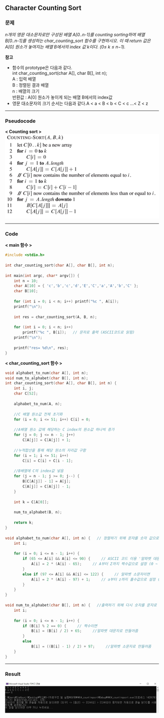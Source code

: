 ## Character Counting Sort


### 문제    

*n개의 영문 대소문자로만 구성된 배열 A[0..n-1]를 counting sorting하여 배열 B[0..n-1]를 생성하는 char_counting_sort 함수를 구현하시오. 이 때 return 값은 A[0] 원소가 놓여지는 배열 B에서의 index 값 k이다. (0≤ k ≤ n−1).*  

**참고**  
- 함수의 prototype은 다음과 같다.    
	int char_counting_sort(char A[], char B[], int n);  
	A : 입력 배열  
	B : 정렬된 결과 배열  
	n : 배열의 크기   
	반환값 : A[0] 원소가 놓이게 되는 배열 B에서의 index값   
- 영문 대소문자의 크기 순서는 다음과 같다.A < a < B < b < C < c ...< Z < z  

----------

### Pseudocode  

**< Counting sort >**  
<img src="/2020-05-14-char_countingsort/_img/counting_sort_pseudocode.JPG" alt="Counting sort pseudocode">  

----------

### Code  

**< main 함수 >**  
```c
#include <stdio.h>

int char_counting_sort(char A[], char B[], int n);

int main(int argc, char* argv[]) {
    int n = 10;
    char A[10] = { 'c','b','c','d','E','C','a','A','b','C' };
    char B[10];

    for (int i = 0; i < n; i++) printf("%c ", A[i]);
    printf("\n");

    int res = char_counting_sort(A, B, n);

    for (int i = 0; i < n; i++) 
    	printf("%c ", B[i]);   // 문자로 출력 (ASCII코드로 읽힘)
    printf("\n");

    printf("res= %d\n", res);
}
```  
  
**< char_counting_sort 함수 >**  
```c
void alphabet_to_num(char A[], int n);
void num_to_alphabet(char B[], int n);
int char_counting_sort(char A[], char B[], int n) {
    int i, j;
    char C[52];

    alphabet_to_num(A, n);

    //C 배열 원소값 전체 초기화
    for (i = 0; i <= 51; i++) C[i] = 0;

    //A배열 원소 값에 해당하는 C index의 원소값 하나씩 증가
    for (j = 0; j <= n - 1; j++)
        C[A[j]] = C[A[j]] + 1;

    //누적합산을 통해 해당 원소의 자리값 구함
    for (i = 1; i <= 51; i++)
        C[i] = C[i] + C[i - 1];

    //B배열에 C의 index값 넣음
    for (j = n - 1; j >= 0; j--) {
        B[C[A[j]] - 1] = A[j];
        C[A[j]] = C[A[j]] - 1;
    }

    int k = C[A[0]];

    num_to_alphabet(B, n);

    return k;
}

void alphabet_to_num(char A[], int n) {   // 정렬하기 위해 문자를 숫자 값으로 저장해줌
    int i;

    for (i = 0; i <= n - 1; i++) {
        if (65 <= A[i] && A[i] <= 90) {     // ASCII 코드 이용 '알파벳 대문자이면'
            A[i] = 2 * (A[i] - 65);     // A부터 Z까지 짝수값으로 설정 (0 ~ 50)
        }
        else if (97 <= A[i] && A[i] <= 122) {     // 알파벳 소문자이면
            A[i] = 2 * (A[i] - 97) + 1;     // a부터 z까지 홀수값으로 설정 (1 ~ 51)
        }
    }
}

void num_to_alphabet(char B[], int n) {   //출력하기 위해 다시 숫자를 문자로 변경
    int i;

    for (i = 0; i <= n - 1; i++) {
        if (B[i] % 2 == 0) {     // 짝수이면
            B[i] = (B[i] / 2) + 65;     //알파벳 대문자로 만들어줌 
        }
        else
            B[i] = ((B[i] - 1) / 2) + 97;     //알파벳 소문자로 만들어줌
    }
}
```

------------

### Result  

<img src= "/2020-05-14-char_countingsort/_img/counting_sort_result.JPG" alt="Character counting sort result">